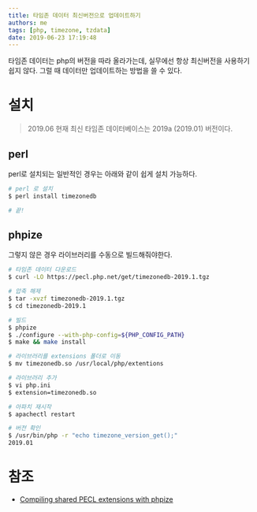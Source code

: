 ```yaml
---
title: 타임존 데이터 최신버전으로 업데이트하기
authors: me
tags: [php, timezone, tzdata]
date: 2019-06-23 17:19:48
---
```


타임존 데이터는 php의 버전을 따라 올라가는데, 실무에선 항상 최신버전을 사용하기 쉽지 않다.
그럴 때 데이터만 업데이트하는 방법을 쓸 수 있다.

# 설치

> 2019.06 현재 최신 타임존 데이터베이스는 2019a (2019.01) 버전이다.

## perl

perl로 설치되는 일반적인 경우는 아래와 같이 쉽게 설치 가능하다.

```bash
# perl 로 설치
$ perl install timezonedb

# 끝!
```

## phpize

그렇지 않은 경우 라이브러리를 수동으로 빌드해줘야한다.

```bash
# 타임존 데이터 다운로드
$ curl -LO https://pecl.php.net/get/timezonedb-2019.1.tgz

# 압축 해제
$ tar -xvzf timezonedb-2019.1.tgz
$ cd timezonedb-2019.1

# 빌드
$ phpize
$ ./configure --with-php-config=${PHP_CONFIG_PATH}
$ make && make install

# 라이브러리를 extensions 폴더로 이동
$ mv timezonedb.so /usr/local/php/extentions

# 라이브러리 추가
$ vi php.ini
$ extension=timezonedb.so

# 아파치 재시작
$ apachectl restart

# 버전 확인
$ /usr/bin/php -r "echo timezone_version_get();"
2019.01
```

# 참조

- [Compiling shared PECL extensions with phpize](http://docs.php.net/manual/en/install.pecl.phpize.php)
